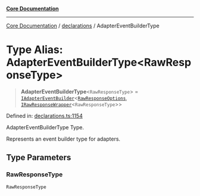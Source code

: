 [**Core Documentation**](../../README.md)

***

[Core Documentation](../../README.md) / [declarations](../README.md) / AdapterEventBuilderType

# Type Alias: AdapterEventBuilderType\<RawResponseType\>

> **AdapterEventBuilderType**\<`RawResponseType`\> = [`IAdapterEventBuilder`](../interfaces/IAdapterEventBuilder.md)\<[`RawResponseOptions`](../interfaces/RawResponseOptions.md), [`IRawResponseWrapper`](../interfaces/IRawResponseWrapper.md)\<`RawResponseType`\>\>

Defined in: [declarations.ts:1154](https://github.com/stonemjs/core/blob/b1f29857c7f1e529739f22d486494bed3b22d2c6/src/declarations.ts#L1154)

AdapterEventBuilderType Type.

Represents an event builder type for adapters.

## Type Parameters

### RawResponseType

`RawResponseType`
